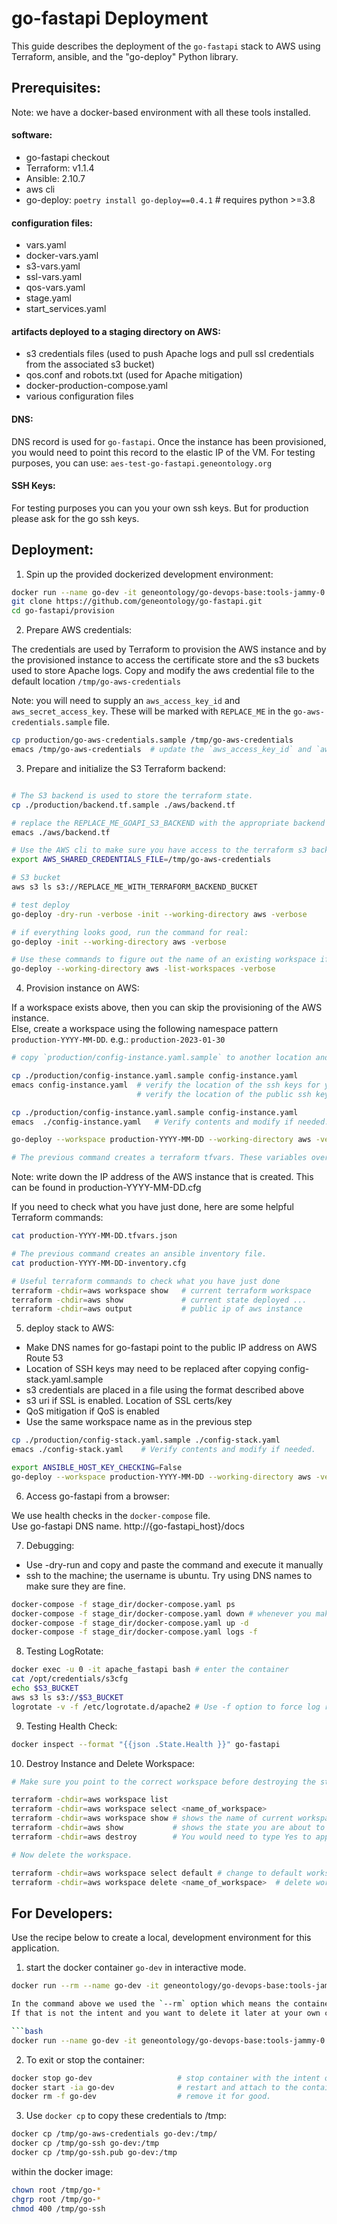 # go-fastapi Deployment

This guide describes the deployment of the `go-fastapi` stack to AWS using Terraform, ansible, and the "go-deploy" Python library. 

## Prerequisites: 
Note: we have a docker-based environment with all these tools installed. 

#### software:

- go-fastapi checkout 
- Terraform: v1.1.4
- Ansible: 2.10.7
- aws cli
- go-deploy: `poetry install go-deploy==0.4.1` # requires python >=3.8

#### configuration files:

  - vars.yaml
  - docker-vars.yaml
  - s3-vars.yaml
  - ssl-vars.yaml
  - qos-vars.yaml
  - stage.yaml
  - start_services.yaml

#### artifacts deployed to a staging directory on AWS:

  - s3 credentials files (used to push Apache logs and pull ssl credentials from the associated s3 bucket)
  - qos.conf and robots.txt (used for Apache mitigation)
  - docker-production-compose.yaml
  - various configuration files

#### DNS: 

DNS record is used for `go-fastapi`. Once the instance has been provisioned, you would need to point this record to the elastic IP of the VM. For testing purposes, you can use: `aes-test-go-fastapi.geneontology.org`

#### SSH Keys:

For testing purposes you can you your own ssh keys. But for production please ask for the go ssh keys.

## Deployment: 

1. Spin up the provided dockerized development environment:

```bash
docker run --name go-dev -it geneontology/go-devops-base:tools-jammy-0.4.1  /bin/bash
git clone https://github.com/geneontology/go-fastapi.git
cd go-fastapi/provision
```

2. Prepare AWS credentials:

The credentials are used by Terraform to provision the AWS instance and by the provisioned instance to access the certificate store and the s3 buckets used to store Apache logs.  Copy and modify the aws credential file to the default location `/tmp/go-aws-credentials` 

Note: you will need to supply an `aws_access_key_id` and `aws_secret_access_key`. These will be marked with `REPLACE_ME` in the `go-aws-credentials.sample` file.

```bash
cp production/go-aws-credentials.sample /tmp/go-aws-credentials
emacs /tmp/go-aws-credentials  # update the `aws_access_key_id` and `aws_secret_access_key`
```

3. Prepare and initialize the S3 Terraform backend:

```bash

# The S3 backend is used to store the terraform state.
cp ./production/backend.tf.sample ./aws/backend.tf

# replace the REPLACE_ME_GOAPI_S3_BACKEND with the appropriate backend
emacs ./aws/backend.tf

# Use the AWS cli to make sure you have access to the terraform s3 backend bucket
export AWS_SHARED_CREDENTIALS_FILE=/tmp/go-aws-credentials

# S3 bucket
aws s3 ls s3://REPLACE_ME_WITH_TERRAFORM_BACKEND_BUCKET

# test deploy
go-deploy -dry-run -verbose -init --working-directory aws -verbose

# if everything looks good, run the command for real:
go-deploy -init --working-directory aws -verbose

# Use these commands to figure out the name of an existing workspace if any. The name should have a pattern `production-YYYY-MM-DD`
go-deploy --working-directory aws -list-workspaces -verbose 
```

4. Provision instance on AWS:

If a workspace exists above, then you can skip the provisioning of the AWS instance.  
Else, create a workspace using the following namespace pattern `production-YYYY-MM-DD`.  e.g.: `production-2023-01-30`

```bash
# copy `production/config-instance.yaml.sample` to another location and modify using emacs.

cp ./production/config-instance.yaml.sample config-instance.yaml
emacs config-instance.yaml  # verify the location of the ssh keys for your AWS instance in your copy of `config-instance.yaml` under `ssh_keys`.
                            # verify the location of the public ssh key in `aws/main.tf`

cp ./production/config-instance.yaml.sample config-instance.yaml
emacs  ./config-instance.yaml   # Verify contents and modify if needed.

go-deploy --workspace production-YYYY-MM-DD --working-directory aws -verbose --conf config-instance.yaml

# The previous command creates a terraform tfvars. These variables override the variables in `aws/main.tf`
```

Note: write down the IP address of the AWS instance that is created. This can be found in production-YYYY-MM-DD.cfg

If you need to check what you have just done, here are some helpful Terraform commands:

```bash
cat production-YYYY-MM-DD.tfvars.json

# The previous command creates an ansible inventory file.
cat production-YYYY-MM-DD-inventory.cfg

# Useful terraform commands to check what you have just done
terraform -chdir=aws workspace show   # current terraform workspace
terraform -chdir=aws show             # current state deployed ...
terraform -chdir=aws output           # public ip of aws instance
```

5. deploy stack to AWS:

* Make DNS names for go-fastapi point to the public IP address on AWS Route 53
* Location of SSH keys may need to be replaced after copying config-stack.yaml.sample
* s3 credentials are placed in a file using the format described above
* s3 uri if SSL is enabled. Location of SSL certs/key
* QoS mitigation if QoS is enabled
* Use the same workspace name as in the previous step

```bash
cp ./production/config-stack.yaml.sample ./config-stack.yaml
emacs ./config-stack.yaml    # Verify contents and modify if needed.

export ANSIBLE_HOST_KEY_CHECKING=False
go-deploy --workspace production-YYYY-MM-DD --working-directory aws -verbose --conf config-stack.yaml
```

6. Access go-fastapi from a browser:

We use health checks in the `docker-compose` file.  
Use go-fastapi DNS name. http://{go-fastapi_host}/docs

7. Debugging:

* Use -dry-run and copy and paste the command and execute it manually
* ssh to the machine; the username is ubuntu. Try using DNS names to make sure they are fine.

```bash
docker-compose -f stage_dir/docker-compose.yaml ps
docker-compose -f stage_dir/docker-compose.yaml down # whenever you make any changes 
docker-compose -f stage_dir/docker-compose.yaml up -d
docker-compose -f stage_dir/docker-compose.yaml logs -f 
```

8. Testing LogRotate:

```bash
docker exec -u 0 -it apache_fastapi bash # enter the container
cat /opt/credentials/s3cfg
echo $S3_BUCKET
aws s3 ls s3://$S3_BUCKET
logrotate -v -f /etc/logrotate.d/apache2 # Use -f option to force log rotation.
```

9. Testing Health Check:

```sh
docker inspect --format "{{json .State.Health }}" go-fastapi
```

10. Destroy Instance and Delete Workspace:

```bash
# Make sure you point to the correct workspace before destroying the stack.

terraform -chdir=aws workspace list
terraform -chdir=aws workspace select <name_of_workspace>
terraform -chdir=aws workspace show # shows the name of current workspace
terraform -chdir=aws show           # shows the state you are about to destroy
terraform -chdir=aws destroy        # You would need to type Yes to approve.

# Now delete the workspace.

terraform -chdir=aws workspace select default # change to default workspace
terraform -chdir=aws workspace delete <name_of_workspace>  # delete workspace.
```

## For Developers:
Use the recipe below to create a local, development environment for this application. 

1. start the docker container `go-dev` in interactive mode.

```bash
docker run --rm --name go-dev -it geneontology/go-devops-base:tools-jammy-0.4.1  /bin/bash

In the command above we used the `--rm` option which means the container will be deleted when you exit.
If that is not the intent and you want to delete it later at your own convenience. Use the following `docker run` command.

```bash
docker run --name go-dev -it geneontology/go-devops-base:tools-jammy-0.4.1  /bin/bash
```

2. To exit or stop the container:

```bash
docker stop go-dev                   # stop container with the intent of restarting it. This is equivalent to `exit` inside the container.
docker start -ia go-dev              # restart and attach to the container.
docker rm -f go-dev                  # remove it for good.
```

3. Use `docker cp` to copy these credentials to /tmp:

```bash
docker cp /tmp/go-aws-credentials go-dev:/tmp/
docker cp /tmp/go-ssh go-dev:/tmp
docker cp /tmp/go-ssh.pub go-dev:/tmp
```

within the docker image:

```bash
chown root /tmp/go-*
chgrp root /tmp/go-*
chmod 400 /tmp/go-ssh
```

